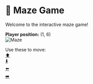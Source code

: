 # 🧩 Maze Game  
Welcome to the interactive maze game!

**Player position:** (1, 6)  
![Maze](https://recognize-instructor-criteria-other.trycloudflare.com/images/pos_1_6.png?t=1760506500149)

Use these to move:  
[⬆️](https://recognize-instructor-criteria-other.trycloudflare.com/move/1_6_w)  
[⬇️](https://recognize-instructor-criteria-other.trycloudflare.com/move/1_6_s)  
[⬅️](https://recognize-instructor-criteria-other.trycloudflare.com/move/1_6_a)  
[➡️](https://recognize-instructor-criteria-other.trycloudflare.com/move/1_6_d)

